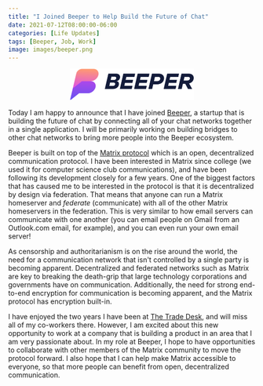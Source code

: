 ```yaml
---
title: "I Joined Beeper to Help Build the Future of Chat"
date: 2021-07-12T08:00:00-06:00
categories: [Life Updates]
tags: [Beeper, Job, Work]
image: images/beeper.png
---
```


<center>
  <a href="https://beeper.com" target="_blank">
    <img src="./images/beeper.png" alt="Beeper logo" width="50%" />
  </a>
</center>

Today I am happy to announce that I have joined [Beeper](https://beeper.com), a
startup that is building the future of chat by connecting all of your chat
networks together in a single application. I will be primarily working on
building bridges to other chat networks to bring more people into the Beeper
ecosystem.

Beeper is built on top of the [Matrix protocol](https://matrix.org) which is an
open, decentralized communication protocol. I have been interested in Matrix
since college (we used it for computer science club communications), and have
been following its development closely for a few years. One of the biggest
factors that has caused me to be interested in the protocol is that it is
decentralized by design via federation. That means that anyone can run a Matrix
homeserver and _federate_ (communicate) with all of the other Matrix homeservers
in the federation. This is very similar to how email servers can communicate
with one another (you can email people on Gmail from an Outlook.com email, for
example), and you can even run your own email server!

As censorship and authoritarianism is on the rise around the world, the need for
a communication network that isn't controlled by a single party is becoming
apparent. Decentralized and federated networks such as Matrix are key to
breaking the death-grip that large technology corporations and governments have
on communication. Additionally, the need for strong end-to-end encryption for
communication is becoming apparent, and the Matrix protocol has encryption
built-in.

I have enjoyed the two years I have been at
[The Trade Desk](https://thetradedesk.com), and will miss all of my co-workers
there. However, I am excited about this new opportunity to work at a company
that is building a product in an area that I am very passionate about. In my
role at Beeper, I hope to have opportunities to collaborate with other members
of the Matrix community to move the protocol forward. I also hope that I can
help make Matrix accessible to everyone, so that more people can benefit from
open, decentralized communication.
